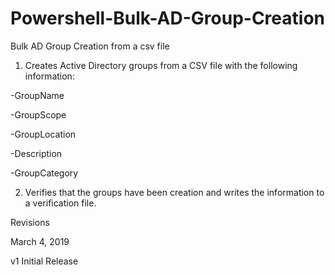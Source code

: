 # Powershell-Bulk-AD-Group-Creation

Bulk AD Group Creation from a csv file

1. Creates Active Directory groups from a CSV file with the following information:

-GroupName

-GroupScope

-GroupLocation

-Description

-GroupCategory

2. Verifies that the groups have been creation and writes the information to a verification file. 

Revisions

March 4, 2019

v1 Initial Release 

